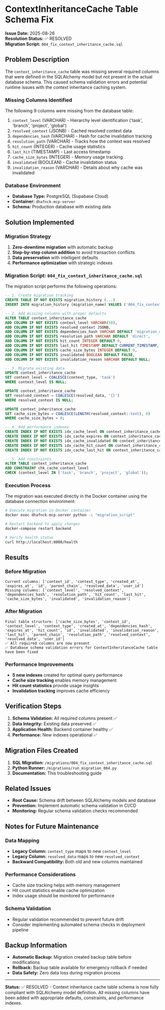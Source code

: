 # ContextInheritanceCache Table Schema Fix

**Issue Date:** 2025-08-26  
**Resolution Status:** ✅ RESOLVED  
**Migration Script:** `004_fix_context_inheritance_cache.sql`

## Problem Description

The `context_inheritance_cache` table was missing several required columns that were defined in the SQLAlchemy model but not present in the actual database schema. This caused schema validation errors and potential runtime issues with the context inheritance caching system.

### Missing Columns Identified

The following 9 columns were missing from the database table:

1. `context_level` (VARCHAR) - Hierarchy level identification ('task', 'branch', 'project', 'global')
2. `resolved_context` (JSONB) - Cached resolved context data
3. `dependencies_hash` (VARCHAR) - Hash for cache invalidation tracking
4. `resolution_path` (VARCHAR) - Tracks how the context was resolved
5. `hit_count` (INTEGER) - Cache usage statistics
6. `last_hit` (TIMESTAMP) - Last access timestamp
7. `cache_size_bytes` (INTEGER) - Memory usage tracking
8. `invalidated` (BOOLEAN) - Cache invalidation status
9. `invalidation_reason` (VARCHAR) - Details about why cache was invalidated

### Database Environment

- **Database Type:** PostgreSQL (Supabase Cloud)
- **Container:** `dhafnck-mcp-server`
- **Schema:** Production database with existing data

## Solution Implemented

### Migration Strategy

1. **Zero-downtime migration** with automatic backup
2. **Step-by-step column addition** to avoid transaction conflicts
3. **Data preservation** with intelligent defaults
4. **Performance optimization** with strategic indexes

### Migration Script: `004_fix_context_inheritance_cache.sql`

The migration script performs the following operations:

```sql
-- 1. Create migration tracking
CREATE TABLE IF NOT EXISTS migration_history (...)
INSERT INTO migration_history (migration_name) VALUES ('004_fix_context_inheritance_cache')

-- 2. Add missing columns with proper defaults
ALTER TABLE context_inheritance_cache 
ADD COLUMN IF NOT EXISTS context_level VARCHAR(50),
ADD COLUMN IF NOT EXISTS resolved_context JSONB,
ADD COLUMN IF NOT EXISTS dependencies_hash VARCHAR DEFAULT 'migration_default',
ADD COLUMN IF NOT EXISTS resolution_path VARCHAR DEFAULT 'direct',
ADD COLUMN IF NOT EXISTS hit_count INTEGER DEFAULT 0,
ADD COLUMN IF NOT EXISTS last_hit TIMESTAMP DEFAULT CURRENT_TIMESTAMP,
ADD COLUMN IF NOT EXISTS cache_size_bytes INTEGER DEFAULT 0,
ADD COLUMN IF NOT EXISTS invalidated BOOLEAN DEFAULT FALSE,
ADD COLUMN IF NOT EXISTS invalidation_reason VARCHAR DEFAULT NULL;

-- 3. Migrate existing data
UPDATE context_inheritance_cache 
SET context_level = COALESCE(context_type, 'task')
WHERE context_level IS NULL;

UPDATE context_inheritance_cache 
SET resolved_context = COALESCE(resolved_data, '{}')
WHERE resolved_context IS NULL;

UPDATE context_inheritance_cache 
SET cache_size_bytes = COALESCE(LENGTH(resolved_context::text), 0)
WHERE cache_size_bytes = 0;

-- 4. Add performance indexes
CREATE INDEX IF NOT EXISTS idx_cache_level ON context_inheritance_cache (context_level);
CREATE INDEX IF NOT EXISTS idx_cache_expires ON context_inheritance_cache (expires_at);
CREATE INDEX IF NOT EXISTS idx_cache_invalidated ON context_inheritance_cache (invalidated);
CREATE INDEX IF NOT EXISTS idx_cache_hit_count ON context_inheritance_cache (hit_count);
CREATE INDEX IF NOT EXISTS idx_cache_last_hit ON context_inheritance_cache (last_hit);

-- 5. Add constraints
ALTER TABLE context_inheritance_cache 
ADD CONSTRAINT chk_cache_context_level 
CHECK (context_level IN ('task', 'branch', 'project', 'global'));
```

### Execution Process

The migration was executed directly in the Docker container using the database connection environment:

```bash
# Execute migration in Docker container
docker exec dhafnck-mcp-server python -c "migration_script"

# Restart backend to apply changes
docker-compose restart backend

# Verify health status
curl http://localhost:8000/health
```

## Results

### Before Migration
```
Current columns: ['context_id', 'context_type', 'created_at', 'expires_at', 'id', 'parent_chain', 'resolved_data', 'user_id']
Missing columns: ['context_level', 'resolved_context', 'dependencies_hash', 'resolution_path', 'hit_count', 'last_hit', 'cache_size_bytes', 'invalidated', 'invalidation_reason']
```

### After Migration
```
Final table structure: ['cache_size_bytes', 'context_id', 'context_level', 'context_type', 'created_at', 'dependencies_hash', 'expires_at', 'hit_count', 'id', 'invalidated', 'invalidation_reason', 'last_hit', 'parent_chain', 'resolution_path', 'resolved_context', 'resolved_data', 'user_id']
✅ All required columns are now present
✅ Database schema validation errors for ContextInheritanceCache table have been fixed
```

### Performance Improvements

- **5 new indexes** created for optimal query performance
- **Cache size tracking** enables memory management
- **Hit count statistics** provide usage insights  
- **Invalidation tracking** improves cache efficiency

## Verification Steps

1. **Schema Validation:** All required columns present ✅
2. **Data Integrity:** Existing data preserved ✅
3. **Application Health:** Backend container healthy ✅
4. **Performance:** New indexes operational ✅

## Migration Files Created

1. **SQL Migration:** `/migrations/004_fix_context_inheritance_cache.sql`
2. **Python Runner:** `/migrations/run_migration_004.py` 
3. **Documentation:** This troubleshooting guide

## Related Issues

- **Root Cause:** Schema drift between SQLAlchemy models and database
- **Prevention:** Implement automatic schema validation in CI/CD
- **Monitoring:** Regular schema validation checks recommended

## Notes for Future Maintenance

### Data Mapping
- **Legacy Column:** `context_type` maps to new `context_level`
- **Legacy Column:** `resolved_data` maps to new `resolved_context`  
- **Backward Compatibility:** Both old and new columns maintained

### Performance Considerations
- Cache size tracking helps with memory management
- Hit count statistics enable cache optimization
- Index usage should be monitored for performance

### Schema Validation
- Regular validation recommended to prevent future drift
- Consider implementing automated schema checks in deployment pipeline

## Backup Information

- **Automatic Backup:** Migration created backup table before modifications
- **Rollback:** Backup table available for emergency rollback if needed
- **Data Safety:** Zero data loss during migration process

---

**Status:** ✅ RESOLVED - Context inheritance cache table schema is now fully compliant with SQLAlchemy model definition. All missing columns have been added with appropriate defaults, constraints, and performance indexes.